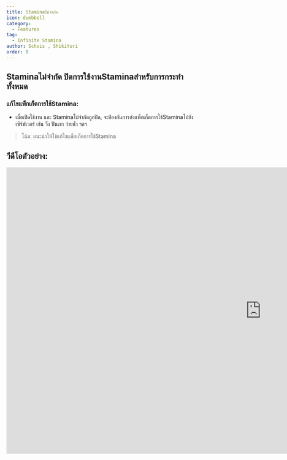 ```yaml
---
title: Staminaไม่จำกัด
icon: dumbbell
category:
  - Features
tag:
  - Infinite Stamina
author: Schvis , ShikiYuri 
order: 8
---
```


## Staminaไม่จำกัด ปิดการใช้งานStaminaสำหรับการกระทำทั้งหมด
### แก้ไขแพ็กเก็ตการใช้Stamina:
- เมื่อเปิดใช้งาน และ Staminaไม่จำกัดถูกปิด, จะป้องกันการส่งแพ็กเก็ตการใช้Staminaไปยังเซิร์ฟเวอร์ เช่น วิ่ง ปีนเขา ว่ายน้ำ ฯลฯ
> โน้ต: แนะนำให้ใช้แก้ไขแพ็กเก็ตการใช้Stamina

## วีดีโอตัวอย่าง:

<div class="iframe-container"><iframe width="1328" height="747" src="https://www.youtube.com/embed/NZhfaMOLuY0?list=PL5eI1Tb64p56g27qfYk7VuFTz4FK6YrKa" title="Korepi - Infinite Stamina" frameborder="0" allow="accelerometer; autoplay; clipboard-write; encrypted-media; gyroscope; picture-in-picture; web-share" referrerpolicy="strict-origin-when-cross-origin" allowfullscreen></iframe></div>